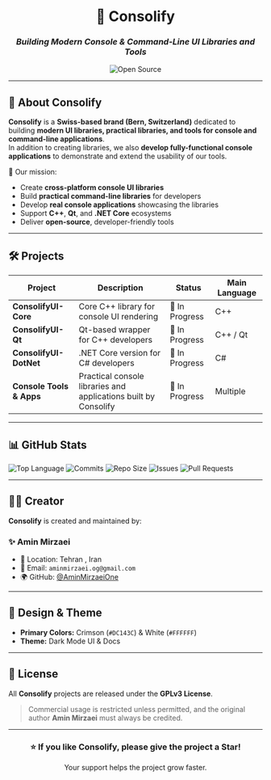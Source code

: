 <!-- Consolify README - Dark Theme with Crimson & White Palette -->

<div align="center">

# 🎯 **Consolify**
### _Building Modern Console & Command-Line UI Libraries and Tools_

![Open Source](https://img.shields.io/badge/Open%20Source-Yes-DC143C?style=for-the-badge&logoColor=white)


</div>

---

## 🌌 About Consolify
**Consolify** is a **Swiss-based brand (Bern, Switzerland)** dedicated to building **modern UI libraries, practical libraries, and tools for console and command-line applications**.  
In addition to creating libraries, we also **develop fully-functional console applications** to demonstrate and extend the usability of our tools.  

🚀 Our mission:  
- Create **cross-platform console UI libraries**  
- Build **practical command-line libraries** for developers  
- Develop **real console applications** showcasing the libraries  
- Support **C++**, **Qt**, and **.NET Core** ecosystems  
- Deliver **open-source**, developer-friendly tools  

---

## 🛠️ Projects
| Project               | Description                                                     | Status          | Main Language |
|-----------------------|-----------------------------------------------------------------|-----------------|---------------|
| **ConsolifyUI-Core**   | Core C++ library for console UI rendering                        | 🚧 In Progress   | C++ |
| **ConsolifyUI-Qt**     | Qt-based wrapper for C++ developers                               | 🚧 In Progress   | C++ / Qt |
| **ConsolifyUI-DotNet** | .NET Core version for C# developers                               | 🚧 In Progress   | C# |
| **Console Tools & Apps** | Practical console libraries and applications built by Consolify | 🚧 In Progress   | Multiple |

---

## 📊 GitHub Stats
![Top Language](https://img.shields.io/github/languages/top/AminMirzaeiOne/ConsolifyUI-Core?color=DC143C&style=for-the-badge&logoColor=white)
![Commits](https://img.shields.io/github/commit-activity/m/AminMirzaeiOne/ConsolifyUI-Core?color=DC143C&style=for-the-badge&logoColor=white)
![Repo Size](https://img.shields.io/github/repo-size/AminMirzaeiOne/ConsolifyUI-Core?color=DC143C&style=for-the-badge&logoColor=white)
![Issues](https://img.shields.io/github/issues/AminMirzaeiOne/ConsolifyUI-Core?color=DC143C&style=for-the-badge&logoColor=white)
![Pull Requests](https://img.shields.io/github/issues-pr/AminMirzaeiOne/ConsolifyUI-Core?color=DC143C&style=for-the-badge&logoColor=white)

---

## 👨‍💻 Creator
**Consolify** is created and maintained by:  

### ✨ Amin Mirzaei  
- 📍 Location: Tehran , Iran
- 📧 Email: `aminmirzaei.og@gmail.com`  
- 🌍 GitHub: [@AminMirzaeiOne](https://github.com/AminMirzaeiOne)  

---

## 🎨 Design & Theme
- **Primary Colors:** Crimson (`#DC143C`) & White (`#FFFFFF`)  
- **Theme:** Dark Mode UI & Docs  

---

## 📜 License
All **Consolify** projects are released under the **GPLv3 License**.  
> Commercial usage is restricted unless permitted, and the original author **Amin Mirzaei** must always be credited.  

---

<div align="center">

### ⭐ If you like Consolify, please give the project a Star!  
Your support helps the project grow faster.  

</div>
